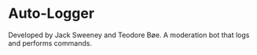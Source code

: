 # Auto-Logger
Developed by Jack Sweeney and Teodore Bøe. A moderation bot that logs and performs commands.
